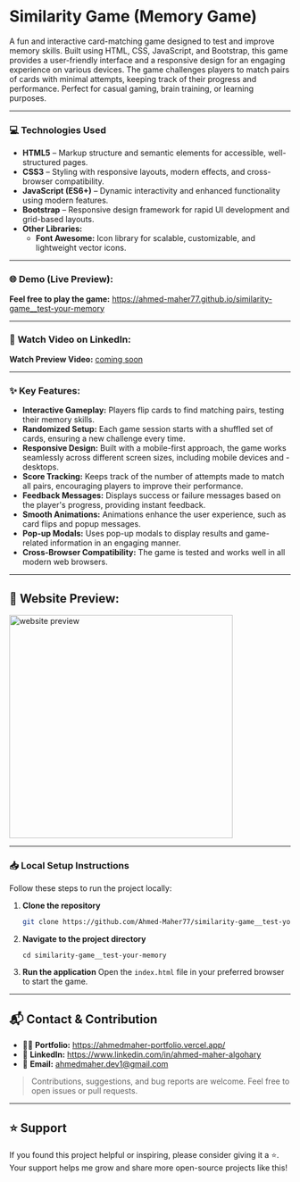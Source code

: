 # Similarity Game (Memory Game)
A fun and interactive card-matching game designed to test and improve memory skills. Built using HTML, CSS, JavaScript, and Bootstrap, this game provides a user-friendly interface and a responsive design for an engaging experience on various devices. The game challenges players to match pairs of cards with minimal attempts, keeping track of their progress and performance. Perfect for casual gaming, brain training, or learning purposes.

<hr>

### 💻 **Technologies Used**

- **HTML5** – Markup structure and semantic elements for accessible, well-structured pages.  
- **CSS3** – Styling with responsive layouts, modern effects, and cross-browser compatibility.  
- **JavaScript (ES6+)** – Dynamic interactivity and enhanced functionality using modern features.  
- **Bootstrap** – Responsive design framework for rapid UI development and grid-based layouts.  
- **Other Libraries:**
  - **Font Awesome:** Icon library for scalable, customizable, and lightweight vector icons.  

<hr>

### 🌐 Demo (Live Preview):

**Feel free to play the game:** <a href="https://ahmed-maher77.github.io/similarity-game__test-your-memory/" target="_blank" title="Play the game">https://ahmed-maher77.github.io/similarity-game__test-your-memory</a>

<hr>

### 🎥 **Watch Video on LinkedIn:** 

**Watch Preview Video:** <a href="" target="_blank">coming soon</a> 

<hr>

### ✨ Key Features:
- **Interactive Gameplay:** Players flip cards to find matching pairs, testing their memory skills.
- **Randomized Setup:** Each game session starts with a shuffled set of cards, ensuring a new challenge every time.
- **Responsive Design:** Built with a mobile-first approach, the game works seamlessly across different screen sizes, including mobile devices and - desktops.
- **Score Tracking:** Keeps track of the number of attempts made to match all pairs, encouraging players to improve their performance.
- **Feedback Messages:** Displays success or failure messages based on the player's progress, providing instant feedback.
- **Smooth Animations:** Animations enhance the user experience, such as card flips and popup messages.
- **Pop-up Modals:** Uses pop-up modals to display results and game-related information in an engaging manner.
- **Cross-Browser Compatibility:** The game is tested and works well in all modern web browsers.

<hr>

## 👀 Website Preview:
<a href="https://ahmed-maher77.github.io/similarity-game__test-your-memory/" title="demo">
  <img src="uploaded-img-on-github-readme" alt="website preview" width="400">
</a>

<hr>

### 📥 Local Setup Instructions

Follow these steps to run the project locally:

1. **Clone the repository**  
   ```bash
   git clone https://github.com/Ahmed-Maher77/similarity-game__test-your-memory.git
   ```
2. **Navigate to the project directory**
   ```
   cd similarity-game__test-your-memory
   ```
3. **Run the application**
   Open the ```index.html``` file in your preferred browser to start the game.
   
<hr/>

## 📬 Contact & Contribution
- 🧑‍💻 **Portfolio:** <a href="https://ahmedmaher-portfolio.vercel.app/" title="See My Portfolio">https://ahmedmaher-portfolio.vercel.app/</a>
- 🔗 **LinkedIn:** <a href="https://www.linkedin.com/in/ahmed-maher-algohary" title="Contact via LinkedIn">https://www.linkedin.com/in/ahmed-maher-algohary</a>
- 📧 **Email:** <a href="mailto:ahmedmaher.dev1@gmail.com" title="Contact via Email">ahmedmaher.dev1@gmail.com</a>

> Contributions, suggestions, and bug reports are welcome. Feel free to open issues or pull requests.

---

## ⭐ Support

If you found this project helpful or inspiring, please consider giving it a ⭐. Your support helps me grow and share more open-source projects like this!
